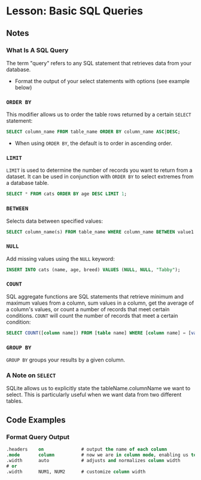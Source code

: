 # Lesson: Basic SQL Queries

## Notes

### What Is A SQL Query

The term "query" refers to any SQL statement that retrieves data from your database.

- Format the output of your select statements with options (see example below)

### `ORDER BY`

This modifier allows us to order the table rows returned by a certain `SELECT` statement:

```sql
SELECT column_name FROM table_name ORDER BY column_name ASC|DESC;
```

- When using `ORDER BY`, the default is to order in ascending order.

### `LIMIT`

`LIMIT` is used to determine the number of records you want to return from a dataset. It can be used in conjunction with `ORDER BY` to select extremes from a database table.

```sql
SELECT * FROM cats ORDER BY age DESC LIMIT 1;
```

### `BETWEEN`

Selects data between specified values:

```sql
SELECT column_name(s) FROM table_name WHERE column_name BETWEEN value1 AND value2;
```

### `NULL`

Add missing values using the `NULL` keyword:

```sql
INSERT INTO cats (name, age, breed) VALUES (NULL, NULL, "Tabby");
```

### `COUNT`

SQL aggregate functions are SQL statements that retrieve minimum and maximum values from a column, sum values in a column, get the average of a column's values, or count a number of records that meet certain conditions. `COUNT` will count the number of records that meet a certain condition:

```sql
SELECT COUNT([column name]) FROM [table name] WHERE [column name] = [value];
```

### `GROUP BY`

`GROUP BY` groups your results by a given column.

### A Note on `SELECT`

SQLite allows us to explicitly state the tableName.columnName we want to select. This is particularly useful when we want data from two different tables.

## Code Examples

### Format Query Output

```sql
.headers    on              # output the name of each column
.mode       column          # now we are in column mode, enabling us to run the next two .width commands
.width      auto            # adjusts and normalizes column width
# or
.width      NUM1, NUM2      # customize column width
```

